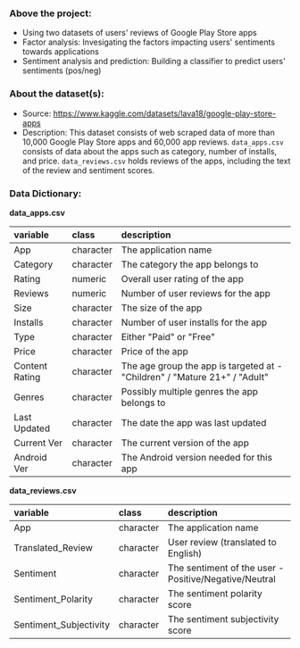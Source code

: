 ### Above the project: 
- Using two datasets of users' reviews of Google Play Store apps
- Factor analysis: Invesigating the factors impacting users' sentiments towards applications
- Sentiment analysis and prediction: Building a classifier to predict users' sentiments (pos/neg)

### About the dataset(s): 
- Source: https://www.kaggle.com/datasets/lava18/google-play-store-apps
- Description: This dataset consists of web scraped data of more than 10,000 Google Play Store apps and 60,000 app reviews. `data_apps.csv` consists of data about the apps such as category, number of installs, and price. `data_reviews.csv` holds reviews of the apps, including the text of the review and sentiment scores.

### Data Dictionary:

**data_apps.csv**

| variable       | class     | description                                                                  |
|:---------------|:----------|:-----------------------------------------------------------------------------|
| App            | character | The application name                                                         |
| Category       | character | The category the app belongs to                                              |
| Rating         | numeric   | Overall user rating of the app                                               |
| Reviews        | numeric   | Number of user reviews for the app                                           |
| Size           | character | The size of the app                                                          |
| Installs       | character | Number of user installs for the app                                          |
| Type           | character | Either "Paid" or "Free"                                                      |
| Price          | character | Price of the app                                                             |
| Content Rating | character | The age group the app is targeted at - "Children" / "Mature 21+" / "Adult"   |
| Genres         | character | Possibly multiple genres the app belongs to                                  |
| Last Updated   | character | The date the app was last updated                                            |
| Current Ver    | character | The current version of the app                                               |
| Android Ver    | character | The Android version needed for this app                                      |

**data_reviews.csv**

| variable               | class        | description                                           |
|:-----------------------|:-------------|:------------------------------------------------------|
| App                    | character    | The application name                                  |
| Translated_Review      | character    | User review (translated to English)                   |
| Sentiment              | character    | The sentiment of the user - Positive/Negative/Neutral |
| Sentiment_Polarity     | character    | The sentiment polarity score                          |
| Sentiment_Subjectivity | character    | The sentiment subjectivity score                      |
